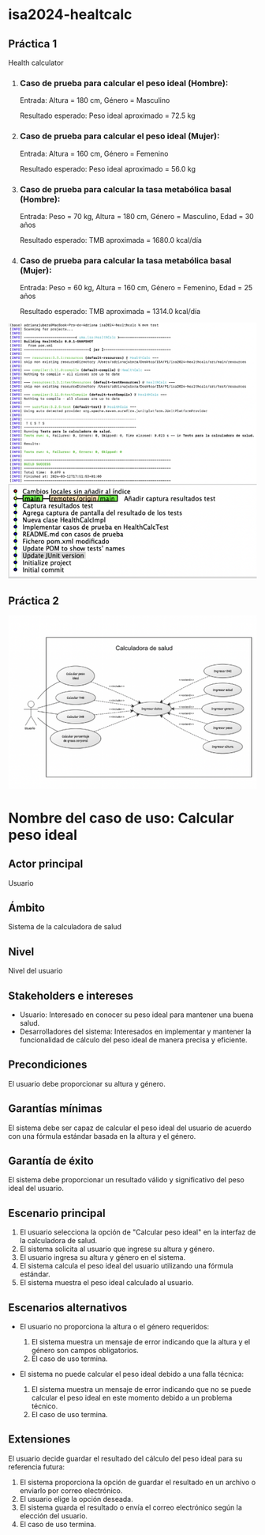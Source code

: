 # isa2024-healtcalc

## Práctica 1
Health calculator

<html>
<body>
<ol>
  <li>
    <h3>Caso de prueba para calcular el peso ideal (Hombre):</h3>
    <p>Entrada: Altura = 180 cm, Género = Masculino</p>
    <p>Resultado esperado: Peso ideal aproximado = 72.5 kg</p>
  </li>
  <li>
    <h3>Caso de prueba para calcular el peso ideal (Mujer):</h3>
    <p>Entrada: Altura = 160 cm, Género = Femenino</p>
    <p>Resultado esperado: Peso ideal aproximado = 56.0 kg</p>
  </li>
  <li>
    <h3>Caso de prueba para calcular la tasa metabólica basal (Hombre):</h3>
    <p>Entrada: Peso = 70 kg, Altura = 180 cm, Género = Masculino, Edad = 30 años</p>
    <p>Resultado esperado: TMB aproximada = 1680.0 kcal/día</p>
  </li>
  <li>
    <h3>Caso de prueba para calcular la tasa metabólica basal (Mujer):</h3>
    <p>Entrada: Peso = 60 kg, Altura = 160 cm, Género = Femenino, Edad = 25 años</p>
    <p>Resultado esperado: TMB aproximada = 1314.0 kcal/día</p>
  </li>
</ol>

</body>
</html>

![Captura resultados test](https://github.com/adrijubera/isa2024-healthcalc/blob/main/CapturaResultadosTest.png)
![Captura registro](https://github.com/adrijubera/isa2024-healthcalc/blob/main/CapturaRegistro.png)


## Práctica 2
![Diagrama de Casos de Uso](https://github.com/adrijubera/isa2024-healthcalc/blob/practica2/doc/DiagramaCasosUso.png)
<html lang="en">
<head>
<meta charset="UTF-8">
<meta name="viewport" content="width=device-width, initial-scale=1.0">
</head>
<body>

<h1>Nombre del caso de uso: Calcular peso ideal</h1>

<h2>Actor principal</h2>
<p>Usuario</p>

<h2>Ámbito</h2>
<p>Sistema de la calculadora de salud</p>

<h2>Nivel</h2>
<p>Nivel del usuario</p>

<h2>Stakeholders e intereses</h2>
<ul>
<li>Usuario: Interesado en conocer su peso ideal para mantener una buena salud.</li>
<li>Desarrolladores del sistema: Interesados en implementar y mantener la funcionalidad de cálculo del peso ideal de manera precisa y eficiente.</li>
</ul>

<h2>Precondiciones</h2>
<p>El usuario debe proporcionar su altura y género.</p>

<h2>Garantías mínimas</h2>
<p>El sistema debe ser capaz de calcular el peso ideal del usuario de acuerdo con una fórmula estándar basada en la altura y el género.</p>

<h2>Garantía de éxito</h2>
<p>El sistema debe proporcionar un resultado válido y significativo del peso ideal del usuario.</p>

<h2>Escenario principal</h2>
<ol>
<li>El usuario selecciona la opción de "Calcular peso ideal" en la interfaz de la calculadora de salud.</li>
<li>El sistema solicita al usuario que ingrese su altura y género.</li>
<li>El usuario ingresa su altura y género en el sistema.</li>
<li>El sistema calcula el peso ideal del usuario utilizando una fórmula estándar.</li>
<li>El sistema muestra el peso ideal calculado al usuario.</li>
</ol>

<h2>Escenarios alternativos</h2>
<ul>
<li>
<p>El usuario no proporciona la altura o el género requeridos:</p>
<ol>
<li>El sistema muestra un mensaje de error indicando que la altura y el género son campos obligatorios.</li>
<li>El caso de uso termina.</li>
</ol>
</li>
<li>
<p>El sistema no puede calcular el peso ideal debido a una falla técnica:</p>
<ol>
<li>El sistema muestra un mensaje de error indicando que no se puede calcular el peso ideal en este momento debido a un problema técnico.</li>
<li>El caso de uso termina.</li>
</ol>
</li>
</ul>

<h2>Extensiones</h2>
<p>El usuario decide guardar el resultado del cálculo del peso ideal para su referencia futura:</p>
<ol>
<li>El sistema proporciona la opción de guardar el resultado en un archivo o enviarlo por correo electrónico.</li>
<li>El usuario elige la opción deseada.</li>
<li>El sistema guarda el resultado o envía el correo electrónico según la elección del usuario.</li>
<li>El caso de uso termina.</li>
</ol>

</body>
</html>
